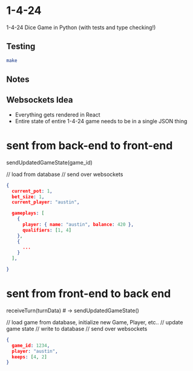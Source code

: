 # 1-4-24

1-4-24 Dice Game in Python (with tests and type checking!)


## Testing

```sh
make
```

## Notes

## Websockets Idea


- Everything gets rendered in React
- Entire state of entire 1-4-24 game needs to be in a single JSON thing


# sent from back-end to front-end

sendUpdatedGameState(game_id)

// load from database
// send over websockets

```json
{
  current_pot: 1,
  bet_size: 1,
  current_player: "austin",

  gameplays: [
    {
      player: { name: "austin", balance: 420 },
      qualifiers: [1, 4]
    },
    {
      ...
    }
  ],

}
```


# sent from front-end to back end


receiveTurn(turnData) # -> sendUpdatedGameState()

// load game from database, initialize new Game, Player, etc..
// update game state
// write to database
// send over websockets

```json
{
  game_id: 1234,
  player: "austin",
  keeps: [4, 2]
}
```
